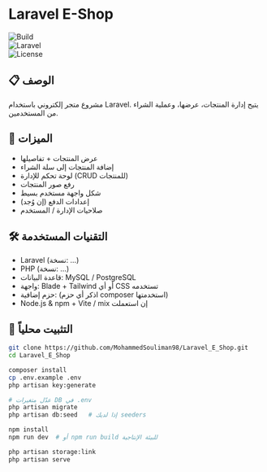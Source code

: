 # Laravel E-Shop

![Build](https://img.shields.io/github/actions/workflow/status/MohammedSouliman98/Laravel_E_Shop/ci.yml)  
![Laravel](https://img.shields.io/badge/Laravel-12.x-red)  
![License](https://img.shields.io/github/license/MohammedSouliman98/Laravel_E_Shop)

## 📋 الوصف
مشروع متجر إلكتروني باستخدام Laravel. يتيح إدارة المنتجات، عرضها، وعملية الشراء من المستخدمين.

## 🚀 الميزات
- عرض المنتجات + تفاصيلها  
- إضافة المنتجات إلى سلة الشراء  
- لوحة تحكم للإدارة (CRUD للمنتجات)  
- رفع صور المنتجات  
- شكل واجهة مستخدم بسيط  
- إعدادات الدفع (إن وُجد)  
- صلاحيات الإدارة / المستخدم  

## 🛠 التقنيات المستخدمة
- Laravel (نسخة: …)  
- PHP (نسخة: …)  
- قاعدة البيانات: MySQL / PostgreSQL  
- واجهة: Blade + Tailwind أو أي CSS تستخدمه  
- حزم إضافية: (اذكر أي حزم composer استخدمتها)  
- Node.js & npm + Vite / mix إن استعملت  

## 🧪 التثبيت محلياً
```bash
git clone https://github.com/MohammedSouliman98/Laravel_E_Shop.git
cd Laravel_E_Shop

composer install
cp .env.example .env
php artisan key:generate

# عدّل متغيرات DB في .env
php artisan migrate
php artisan db:seed   # إذا لديك seeders

npm install
npm run dev  # أو npm run build للبيئة الإنتاجية

php artisan storage:link
php artisan serve
